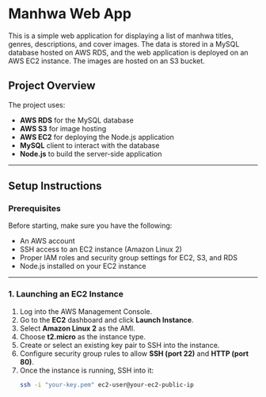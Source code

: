 # Manhwa Web App

This is a simple web application for displaying a list of manhwa titles, genres, descriptions, and cover images. The data is stored in a MySQL database hosted on AWS RDS, and the web application is deployed on an AWS EC2 instance. The images are hosted on an S3 bucket.

## Project Overview

The project uses:
- **AWS RDS** for the MySQL database
- **AWS S3** for image hosting
- **AWS EC2** for deploying the Node.js application
- **MySQL** client to interact with the database
- **Node.js** to build the server-side application

---

## Setup Instructions

### Prerequisites

Before starting, make sure you have the following:
- An AWS account
- SSH access to an EC2 instance (Amazon Linux 2)
- Proper IAM roles and security group settings for EC2, S3, and RDS
- Node.js installed on your EC2 instance

---

### 1. Launching an EC2 Instance

1. Log into the AWS Management Console.
2. Go to the **EC2** dashboard and click **Launch Instance**.
3. Select **Amazon Linux 2** as the AMI.
4. Choose **t2.micro** as the instance type.
5. Create or select an existing key pair to SSH into the instance.
6. Configure security group rules to allow **SSH (port 22)** and **HTTP (port 80)**.
7. Once the instance is running, SSH into it:
   ```bash
   ssh -i "your-key.pem" ec2-user@your-ec2-public-ip
